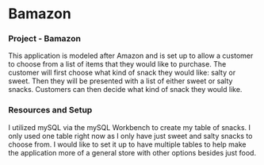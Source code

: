 # Bamazon

### Project - Bamazon

This application is modeled after Amazon and is set up to allow a customer to choose from a list of items that they would like to purchase. The customer will first choose what kind of snack they would like: salty or sweet. Then they will be presented with a list of either sweet or salty snacks. Customers can then decide what kind of snack they would like. 

### Resources and Setup

I utilized mySQL via the mySQL Workbench to create my table of snacks. I only used one table right now as I only have just sweet and salty snacks to choose from. I would like to set it up to have multiple tables to help make the application more of a general store with other options besides just food.


